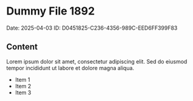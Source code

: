 # Dummy File 1892

Date: 2025-04-03
ID: D0451825-C236-4356-989C-EED6FF399F83

## Content

Lorem ipsum dolor sit amet, consectetur adipiscing elit.
Sed do eiusmod tempor incididunt ut labore et dolore magna aliqua.

* Item 1
* Item 2
* Item 3

